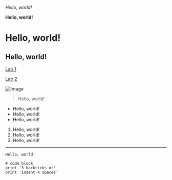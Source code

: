 *Hello, world!*

**Hello, world!**

# Hello, world!

## Hello, world!

[Lab 1](lab1.html)

[Lab 2](lab2.html)

![Image]()

> Hello, world!

* Hello, world!
* Hello, world!
* Hello, world!

1. Hello, world!
2. Hello, world!
3. Hello, world!

---

`Hello, world!`

```
# code block
print '3 backticks or'
print 'indent 4 spaces'
``` 
